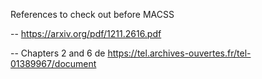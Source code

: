 References to check out before MACSS

-- https://arxiv.org/pdf/1211.2616.pdf

-- Chapters 2 and 6 de https://tel.archives-ouvertes.fr/tel-01389967/document
